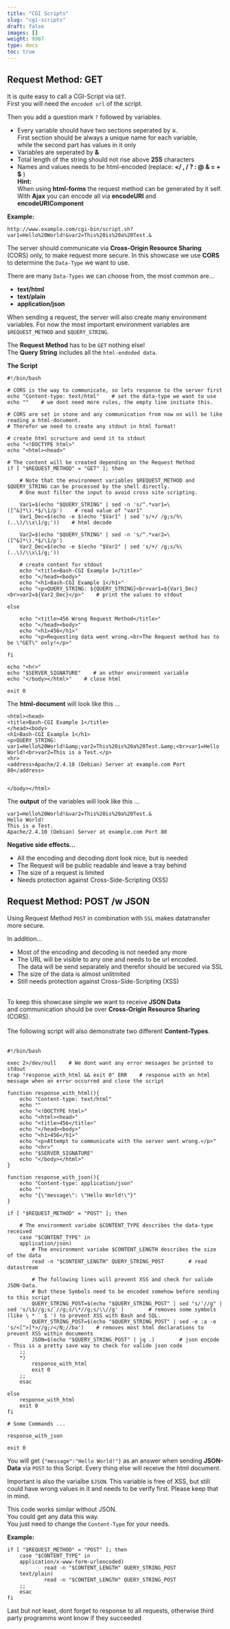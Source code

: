 ```yaml
---
title: "CGI Scripts"
slug: "cgi-scripts"
draft: false
images: []
weight: 9987
type: docs
toc: true
---
```


## Request Method: GET
It is quite easy to call a CGI-Script via `GET`.<br>
First you will need the `encoded url` of the script.

Then you add a question mark `?` followed by variables.
<ul><li>Every variable should have two sections seperated by <strong>=</strong>.<br>
First section should be always a unique name for each variable,<br>
while the second part has values in it only</li>
<li>Variables are seperated by <strong>&</strong></li>
<li>Total length of the string should not rise above <strong>255</strong> characters</li>
<li>Names and values needs to be html-encoded (replace: <strong>&#60;/ , / ? : @ & = + $</strong> )<br>
<strong>Hint:</strong><br>
When using <strong>html-forms</strong> the request method can be generated by it self.<br>
With <strong>Ajax</strong> you can encode all via <strong>encodeURI</strong> and <strong>encodeURIComponent</strong></li></ul>

**Example:**

    http://www.example.com/cgi-bin/script.sh?var1=Hello%20World!&var2=This%20is%20a%20Test.&


The server should communicate via **Cross-Origin Resource Sharing** (CORS) only, to make request more secure. In this showcase we use **CORS** to determine the `Data-Type` we want to use.

There are many `Data-Types` we can choose from, the most common are...
<ul><li><strong>text/html</strong></li>
<li><strong>text/plain</strong></li>
<li><strong>application/json</strong></li></ul>

When sending a request, the server will also create many environment variables. For now the most important environment variables are `$REQUEST_METHOD` and `$QUERY_STRING`.

The **Request Method** has to be `GET` nothing else!<br>
The **Query String** includes all the `html-endoded data`.


**The Script**

    #!/bin/bash
        
    # CORS is the way to communicate, so lets response to the server first
    echo "Content-type: text/html"    # set the data-type we want to use
    echo ""    # we dont need more rules, the empty line initiate this.
    
    # CORS are set in stone and any communication from now on will be like reading a html-document.
    # Therefor we need to create any stdout in html format!
        
    # create html scructure and send it to stdout
    echo "<!DOCTYPE html>"
    echo "<html><head>"
        
    # The content will be created depending on the Request Method 
    if [ "$REQUEST_METHOD" = "GET" ]; then
       
        # Note that the environment variables $REQUEST_METHOD and $QUERY_STRING can be processed by the shell directly. 
        # One must filter the input to avoid cross site scripting.
        
        Var1=$(echo "$QUERY_STRING" | sed -n 's/^.*var1=\([^&]*\).*$/\1/p')    # read value of "var1"
        Var1_Dec=$(echo -e $(echo "$Var1" | sed 's/+/ /g;s/%\(..\)/\\x\1/g;'))    # html decode
        
        Var2=$(echo "$QUERY_STRING" | sed -n 's/^.*var2=\([^&]*\).*$/\1/p')
        Var2_Dec=$(echo -e $(echo "$Var2" | sed 's/+/ /g;s/%\(..\)/\\x\1/g;'))
        
        # create content for stdout
        echo "<title>Bash-CGI Example 1</title>"
        echo "</head><body>"
        echo "<h1>Bash-CGI Example 1</h1>"
        echo "<p>QUERY_STRING: ${QUERY_STRING}<br>var1=${Var1_Dec}<br>var2=${Var2_Dec}</p>"    # print the values to stdout
    
    else
    
        echo "<title>456 Wrong Request Method</title>"
        echo "</head><body>"
        echo "<h1>456</h1>"
        echo "<p>Requesting data went wrong.<br>The Request method has to be \"GET\" only!</p>"
    
    fi
    
    echo "<hr>"
    echo "$SERVER_SIGNATURE"    # an other environment variable
    echo "</body></html>"    # close html
        
    exit 0


The <strong>html-document</strong> will look like this ...

    <html><head>
    <title>Bash-CGI Example 1</title>
    </head><body>
    <h1>Bash-CGI Example 1</h1>
    <p>QUERY_STRING: var1=Hello%20World!&amp;var2=This%20is%20a%20Test.&amp;<br>var1=Hello World!<br>var2=This is a Test.</p>
    <hr>
    <address>Apache/2.4.10 (Debian) Server at example.com Port 80</address>
    
    
    </body></html>

The **output** of the variables will look like this ...
    
    var1=Hello%20World!&var2=This%20is%20a%20Test.&
    Hello World!
    This is a Test.
    Apache/2.4.10 (Debian) Server at example.com Port 80

**Negative side effects...**
<ul><li>All the encoding and decoding dont look nice, but is needed</li>
<li>The Request will be public readable and leave a tray behind</li>
<li>The size of a request is limited</li>
<li>Needs protection against Cross-Side-Scripting (XSS)</li></ul>


## Request Method: POST /w JSON
Using Request Method `POST` in combination with `SSL` makes datatransfer more secure. 

In addition...
<ul>
<li>Most of the encoding and decoding is not needed any more</li>
<li>The URL will be visible to any one and needs to be url encoded.<br>
The data will be send separately and therefor should be secured via SSL</li>
<li>The size of the data is almost unlitmited</li>
<li>Still needs protection against Cross-Side-Scripting (XSS)</li></ul>
<br>
To keep this showcase simple we want to receive <strong>JSON Data</strong><br>and communication should be over <strong>Cross-Origin Resource Sharing</strong> (CORS).
<br><br>
The following script will also demonstrate two different <strong>Content-Types</strong>.
<br>
<br>

    #!/bin/bash
    
    exec 2>/dev/null    # We dont want any error messages be printed to stdout
    trap "response_with_html && exit 0" ERR    # response with an html message when an error occurred and close the script
    
    function response_with_html(){    
        echo "Content-type: text/html"
        echo ""
        echo "<!DOCTYPE html>"
        echo "<html><head>"
        echo "<title>456</title>"
        echo "</head><body>"
        echo "<h1>456</h1>"
        echo "<p>Attempt to communicate with the server went wrong.</p>"
        echo "<hr>"
        echo "$SERVER_SIGNATURE"
        echo "</body></html>"
    }
            
    function response_with_json(){
        echo "Content-type: application/json"
        echo ""
        echo "{\"message\": \"Hello World!\"}"
    }

    if [ "$REQUEST_METHOD" = "POST" ]; then
       
        # The environment variabe $CONTENT_TYPE describes the data-type received
        case "$CONTENT_TYPE" in
        application/json)
            # The environment variabe $CONTENT_LENGTH describes the size of the data
            read -n "$CONTENT_LENGTH" QUERY_STRING_POST        # read datastream 
    
            # The following lines will prevent XSS and check for valide JSON-Data.
            # But these Symbols need to be encoded somehow before sending to this script
            QUERY_STRING_POST=$(echo "$QUERY_STRING_POST" | sed "s/'//g" | sed 's/\$//g;s/`//g;s/\*//g;s/\\//g' )        # removes some symbols (like \ * ` $ ') to prevent XSS with Bash and SQL.
            QUERY_STRING_POST=$(echo "$QUERY_STRING_POST" | sed -e :a -e 's/<[^>]*>//g;/</N;//ba')    # removes most html declarations to prevent XSS within documents
            JSON=$(echo "$QUERY_STRING_POST" | jq .)        # json encode - This is a pretty save way to check for valide json code
        ;;
        *)
            response_with_html
            exit 0
        ;;
        esac
    
    else
        response_with_html
        exit 0
    fi
    
    # Some Commands ...
    
    response_with_json
    
    exit 0

You will get `{"message":"Hello World!"}` as an answer when sending **JSON-Data** via `POST` to this Script. Every thing else will receive the html document.

Important is also the varialbe `$JSON`.
This variable is free of XSS, but still could have wrong values in it and needs to be verify first. Please keep that in mind.

This code works similar without JSON.<br>
You could get any data this way.<br>
You just need to change the `Content-Type` for your needs.

**Example:**

    if [ "$REQUEST_METHOD" = "POST" ]; then 
        case "$CONTENT_TYPE" in
        application/x-www-form-urlencoded)
                read -n "$CONTENT_LENGTH" QUERY_STRING_POST
        text/plain)
                read -n "$CONTENT_LENGTH" QUERY_STRING_POST
        ;;
        esac
    fi

Last but not least, dont forget to response to all requests, otherwise third party programms wont know if they succeeded

